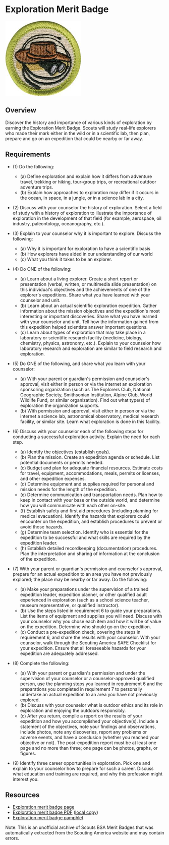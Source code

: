 

# Exploration Merit Badge

![Exploration Merit Badge](images/exploration-merit-badge.jpg)

## Overview



Discover the history and importance of various kinds of exploration by earning the Exploration Merit Badge. Scouts will study real-life explorers who made their mark either in the wild or in a scientific lab, then plan, prepare and go on an expedition that could be nearby or far away.

## Requirements

* (1) Do the following:
    * (a) Define exploration and explain how it differs from adventure travel, trekking or hiking, tour-group trips, or recreational outdoor adventure trips.
    * (b) Explain how approaches to exploration may differ if it occurs in the ocean, in space, in a jungle, or in a science lab in a city.


* (2) Discuss with your counselor the history of exploration. Select a field of study with a history of exploration to illustrate the importance of exploration in the development of that field (for example, aerospace, oil industry, paleontology, oceanography, etc.).
* (3) Explain to your counselor why it is important to explore. Discuss the following:
    * (a) Why it is important for exploration to have a scientific basis
    * (b) How explorers have aided in our understanding of our world
    * (c) What you think it takes to be an explorer.


* (4) Do ONE of the following:
    * (a) Learn about a living explorer. Create a short report or presentation (verbal, written, or multimedia slide presentation) on this individual's objectives and the achievements of one of the explorer's expeditions. Share what you have learned with your counselor and unit.
    * (b) Learn about an actual scientific exploration expedition. Gather information about the mission objectives and the expedition's most interesting or important discoveries. Share what you have learned with your counselor and unit. Tell how the information gained from this expedition helped scientists answer important questions.
    * (c) Learn about types of exploration that may take place in a laboratory or scientific research facility (medicine, biology, chemistry, physics, astronomy, etc.). Explain to your counselor how laboratory research and exploration are similar to field research and exploration.


* (5) Do ONE of the following, and share what you learn with your counselor:
    * (a) With your parent or guardian's permission and counselor's approval, visit either in person or via the internet an exploration sponsoring organization (such as The Explorers Club, National Geographic Society, Smithsonian Institution, Alpine Club, World Wildlife Fund, or similar organization). Find out what type(s) of exploration the organization supports.
    * (b) With permission and approval, visit either in person or via the internet a science lab, astronomical observatory, medical research facility, or similar site. Learn what exploration is done in this facility.


* (6) Discuss with your counselor each of the following steps for conducting a successful exploration activity. Explain the need for each step.
    * (a) Identify the objectives (establish goals).
    * (b) Plan the mission. Create an expedition agenda or schedule. List potential documents or permits needed.
    * (c) Budget and plan for adequate financial resources. Estimate costs for travel, equipment, accommodations, meals, permits or licenses, and other expedition expenses.
    * (d) Determine equipment and supplies required for personal and mission needs for the length of the expedition.
    * (e) Determine communication and transportation needs. Plan how to keep in contact with your base or the outside world, and determine how you will communicate with each other on-site.
    * (f) Establish safety and first aid procedures (including planning for medical evacuation). Identify the hazards that explorers could encounter on the expedition, and establish procedures to prevent or avoid those hazards.
    * (g) Determine team selection. Identify who is essential for the expedition to be successful and what skills are required by the expedition leader.
    * (h) Establish detailed recordkeeping (documentation) procedures. Plan the interpretation and sharing of information at the conclusion of the expedition.


* (7) With your parent or guardian's permission and counselor's  approval, prepare for an actual expedition to an area you have not previously explored; the place may be nearby or far away. Do the following:
    * (a) Make your preparations under the supervision of a trained expedition leader, expedition planner, or other qualified adult experienced in exploration (such as a school science teacher, museum representative, or qualified instructor).
    * (b) Use the steps listed in requirement 6 to guide your preparations. List the items of equipment and supplies you will need. Discuss with your counselor why you chose each item and how it will be of value on the expedition. Determine who should go on the expedition.
    * (c) Conduct a pre-expedition check, covering the steps in requirement 6, and share the results with your counselor. With your counselor, walk through the Scouting America SAFE Checklist for your expedition. Ensure that all foreseeable hazards for your expedition are adequately addressed.


* (8) Complete the following:
    * (a) With your parent or guardian's permission and under the supervision of your counselor or a counselor-approved qualified person, use the planning steps you learned in requirement 6 and the preparations you completed in requirement 7 to personally undertake an actual expedition to an area you have not previously explored.
    * (b) Discuss with your counselor what is outdoor ethics and its role in exploration and enjoying the outdoors responsibly.
    * (c) After you return, compile a report on the results of your expedition and how you accomplished your objective(s). Include a statement of the objectives, note your findings and observations, include photos, note any discoveries, report any problems or adverse events, and have a conclusion (whether you reached your objective or not). The post-expedition report must be at least one page and no more than three; one page can be photos, graphs, or figures.


* (9) Identify three career opportunities in exploration. Pick one and explain to your counselor how to prepare for such a career. Discuss what education and training are required, and why this profession might interest you.


## Resources

- [Exploration merit badge page](https://www.scouting.org/merit-badges/exploration/)
- [Exploration merit badge PDF](https://filestore.scouting.org/filestore/Merit_Badge_ReqandRes/Exploration.pdf) ([local copy](files/exploration-merit-badge.pdf))
- [Exploration merit badge pamphlet](None)

Note: This is an unofficial archive of Scouts BSA Merit Badges that was automatically extracted from the Scouting America website and may contain errors.